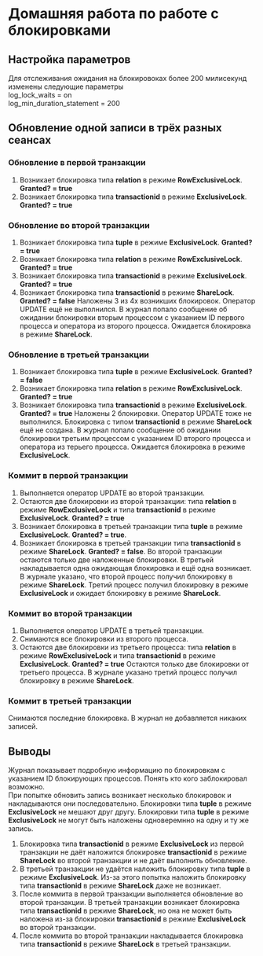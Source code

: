 # Домашняя работа по работе с блокировками

## Настройка параметров
Для отслеживания ожидания на блокировоках более 200 милисекунд изменены следующие параметры  
log_lock_waits = on  
log_min_duration_statement = 200  

## Обновление одной записи в трёх разных сеансах
### Обновление в первой транзакции
1. Возникает блокировка типа **relation** в режиме **RowExclusiveLock**. **Granted? = true**  
2. Возникает блокировка типа **transactionid** в режиме **ExclusiveLock**.  **Granted? = true** 

### Обновление во второй транзакции
1. Возникает блокировка типа **tuple** в режиме **ExclusiveLock**. **Granted? = true**
2. Возникает блокировка типа **relation** в режиме **RowExclusiveLock**. **Granted? = true**
3. Возникает блокировка типа **transactionid** в режиме **ExclusiveLock**. **Granted? = true**
4. Возникает блокировка типа **transactionid** в режиме **ShareLock**. **Granted? = false**
Наложены 3 из 4х возникших блокировок. Оператор UPDATE ещё не выполнился. В журнал попало сообщение об ожидании блокировки вторым процессом с указанием ID первого процесса и оператора из второго процесса. Ожидается блокировка в режиме **ShareLock**.

### Обновление в третьей транзакции
1. Возникает блокировка типа **tuple** в режиме **ExclusiveLock**. **Granted? = false**
2. Возникает блокировка типа **relation** в режиме **RowExclusiveLock**. **Granted? = true**
2. Возникает блокировка типа **transactionid** в режиме **ExclusiveLock**. **Granted? = true**
Наложены 2 блокировки. Оператор UPDATE тоже не выполнился. Блокировка с типом **transactionid** в режиме **ShareLock** ещё не создана. В журнал попало сообщение об ожидании блокировки третьим процессом с указанием ID второго процесса и оператора из терьего процесса. Ожидается блокировка в режиме **ExclusiveLock**.

### Коммит в первой транзакции
1. Выполняется оператор UPDATE во второй транзакции.
2. Остаются две блокировки из второй транзакции: типа **relation** в режиме **RowExclusiveLock** и типа **transactionid** в режиме **ExclusiveLock**. **Granted? = true**
3. Возникает блокировка в третьей транзакции типа **tuple** в режиме **ExclusiveLock**. **Granted? = true**.
4. Возникает блокировка в третьей транзакции типа **transactionid** в режиме **ShareLock**. **Granted? = false**.
Во второй транзакции остаются только две наложенные блокировки. В третьей накладывается одна ожидающая блокировка и ещё одна возникает. В журнале указано, что второй процесс получил блокировку в режиме **ShareLock**. Третий процесс получил блокировку в режиме **ExclusiveLock** и ожидает блокировку в режиме **ShareLock**.

### Коммит во второй транзакции
1. Выполняется оператор UPDATE в третьей транзакции.
2. Снимаются все блокировки из второго процесса.
3. Остаются две блокировки из третьего процесса: типа **relation** в режиме **RowExclusiveLock** и типа **transactionid** в режиме **ExclusiveLock**. **Granted? = true**
Остаются только две блокировки от третьего процесса. В журнале указано третий процесс получил блокировку в режиме **ShareLock**.

### Коммит в третьей транзакции
Снимаются последние блокировка. В журнал не добавляется никаких записей.

## Выводы
Журнал показывает подробную информацию по блокировкам с указанием ID блокирующих процессов. Понять кто кого заблокировал возможно.  
При попытке обновить запись возникает несколько блокировок и накладываются они последовательно. Блокировки типа **tuple** в режиме **ExclusiveLock** не мешают друг другу. Блокировки типа **tuple** в режиме **ExclusiveLock** не могут быть наложены одноверемнно на одну и ту же запись. 
1. Блокировка типа **transactionid** в режиме **ExclusiveLock** из первой транзакции не даёт наложится блокировке **transactionid** в режиме **ShareLock** во второй транзакции и не даёт выполнить обновление.
2. В третьей транзакции не удаётся наложить блокировку типа **tuple** в режиме **ExclusiveLock**. Из-за этого попытка наложить блокировку типа **transactionid** в режиме **ShareLock** даже не возникает.
3. После коммита в первой транзакции выполняется обновление во второй транзакции. В третьей транзакции возникает блокировка типа **transactionid** в режиме **ShareLock**, но она не может быть наложена из-за блокировки **transactionid** в режиме **ExclusiveLock** во второй транзакции.
4. После коммита во второй транзакции накладывается блокировка типа **transactionid** в режиме **ShareLock** в третьей транзакции.
